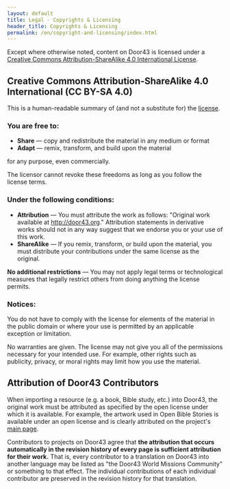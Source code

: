 ```yaml
---
layout: default
title: Legal - Copyrights & Licensing
header_title: Copyrights & Licensing
permalink: /en/copyright-and-licensing/index.html
---
```


Except where otherwise noted, content on Door43 is licensed under a [Creative
 Commons Attribution-ShareAlike 4.0 International License](http://creativecommons.org/licenses/by-sa/4.0/).

## Creative Commons Attribution-ShareAlike 4.0 International (CC BY-SA 4.0)

This is a human-readable summary of (and not a substitute for) the [license](http://creativecommons.org/licenses/by-sa/4.0/).

### You are free to:

* **Share** — copy and redistribute the material in any medium or format
* **Adapt** — remix, transform, and build upon the material

for any purpose, even commercially.

The licensor cannot revoke these freedoms as long as you follow the license terms.

### Under the following conditions:

* **Attribution** — You must attribute the work as follows: "Original work available at http://door43.org." Attribution statements in derivative works should not in any way suggest that we endorse you or your use of this work.
* **ShareAlike** — If you remix, transform, or build upon the material, you must distribute your contributions under the same license as the original.

**No additional restrictions** — You may not apply legal terms or technological measures that legally restrict others from doing anything the license permits.

### Notices:

You do not have to comply with the license for elements of the material in the public domain or where your use is permitted by an applicable exception or limitation.

No warranties are given. The license may not give you all of the permissions necessary for your intended use. For example, other rights such as publicity, privacy, or moral rights may limit how you use the material.

## Attribution of Door43 Contributors

When importing a resource (e.g. a book, Bible study, etc.) into Door43, the original work must be attributed as specified by the open license under which it is available. For example, the artwork used in Open Bible Stories is available under an open license and is clearly attributed on the project's [main page](http://openbiblestories.com).

Contributors to projects on Door43 agree that **the attribution that occurs automatically in the revision history of every page is sufficient attribution for their work.**  That is, every contributor to a translation on Door43 into another language may be listed as "the Door43 World Missions Community" or something to that effect. The individual contributions of each individual contributor are preserved in the revision history for that translation.
